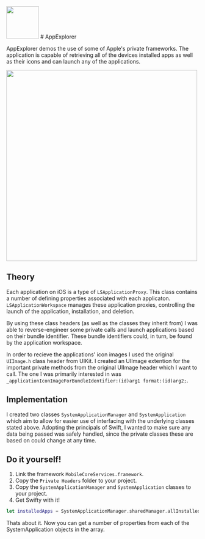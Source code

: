 <img src="http://i.imgur.com/gVyy5D1.png" height="85">
# AppExplorer

AppExplorer demos the use of some of Apple's private frameworks. The application is capable of retrieving all of the devices installed apps as well as their icons and can launch any of the applications.

<img src="http://i.imgur.com/H542zX3.png" width=500>

## Theory 
Each application on iOS is a type of `LSApplicationProxy`. This class contains a number of defining properties associated with each applicaton. `LSApplicationWorkspace` manages these application proxies, controlling the launch of the application, installation, and deletion.

By using these class headers (as well as the classes they inherit from) I was able to reverse-engineer some private calls and launch applications based on their bundle identifier. These bundle identifiers could, in turn, be found by the application workspace.

In order to recieve the applications' icon images I used the original `UIImage.h` class header from UIKit. I created an UIImage extention for the important private methods from the original UIImage header which I want to call. The one I was primarily interested in was `_applicationIconImageForBundleIdentifier:(id)arg1 format:(id)arg2;`.

## Implementation
I created two classes `SystemApplicationManager` and `SystemApplication` which aim to allow for easier use of interfacing with the underlying classes stated above. Adopting the principals of Swift, I wanted to make sure any data being passed was safely handled, since the private classes these are based on could change at any time.


## Do it yourself!
1. Link the framework `MobileCoreServices.framework`.
2. Copy the `Private Headers` folder to your project.
3. Copy the `SystemApplicationManager` and `SystemApplication` classes to your project.
4. Get Swifty with it!
```Swift
let installedApps = SystemApplicationManager.sharedManager.allInstalledApplications()
```
Thats about it. Now you can get a number of properties from each of the SystemApplication objects in the array.



